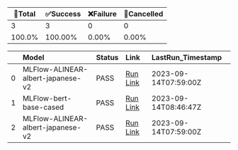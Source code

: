 🚀Total|✅Success|❌Failure|🚫Cancelled|
-----|-------|-------|-------|
3|3|0|0|
100.0%|100.00%|0.00%|0.00%|

|    | Model                             | Status   | Link                                                                                          | LastRun_Timestamp    |
|---:|:----------------------------------|:---------|:----------------------------------------------------------------------------------------------|:---------------------|
|  0 | MLFlow-ALINEAR-albert-japanese-v2 | PASS     | [Run Link](https://github.com/Konjarla-Vindya/son-azureml-oss-models/actions/runs/6182572002) | 2023-09-14T07:59:00Z |
|  1 | MLFlow-bert-base-cased            | PASS     | [Run Link](https://github.com/Konjarla-Vindya/son-azureml-oss-models/actions/runs/6183089754) | 2023-09-14T08:46:47Z |
|  2 | MLFlow-ALINEAR-albert-japanese-v2 | PASS     | [Run Link](https://github.com/Konjarla-Vindya/son-azureml-oss-models/actions/runs/6182572002) | 2023-09-14T07:59:00Z |